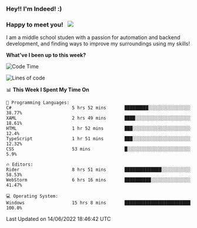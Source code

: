 ### Hey!! I'm Indeed! :) 

### Happy to meet you! &nbsp; ![](https://visitor-badge.glitch.me/badge?page_id=Indeedornot.Indeedornot)

I am a middle school studen with a passion for automation and backend development, and finding ways to improve my surroundings using my skills!

**What've I been up to this week?** 

<!--START_SECTION:waka-->
![Code Time](http://img.shields.io/badge/Code%20Time-0%20secs-blue)

![Lines of code](https://img.shields.io/badge/From%20Hello%20World%20I%27ve%20Written-776%20Thousand%20lines%20of%20code-blue)

📊 **This Week I Spent My Time On** 

```text
💬 Programming Languages: 
C#                       5 hrs 52 mins       █████████░░░░░░░░░░░░░░░░   38.77% 
XAML                     2 hrs 49 mins       ████░░░░░░░░░░░░░░░░░░░░░   18.61% 
HTML                     1 hr 52 mins        ███░░░░░░░░░░░░░░░░░░░░░░   12.4% 
TypeScript               1 hr 51 mins        ███░░░░░░░░░░░░░░░░░░░░░░   12.32% 
CSS                      53 mins             █░░░░░░░░░░░░░░░░░░░░░░░░   5.9%

🔥 Editors: 
Rider                    8 hrs 51 mins       ██████████████░░░░░░░░░░░   58.53% 
WebStorm                 6 hrs 16 mins       ██████████░░░░░░░░░░░░░░░   41.47%

💻 Operating System: 
Windows                  15 hrs 8 mins       █████████████████████████   100.0%

```


 Last Updated on 14/06/2022 18:46:42 UTC
<!--END_SECTION:waka-->
